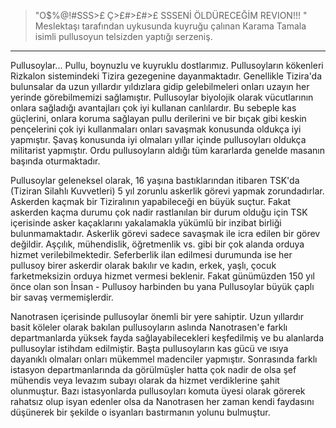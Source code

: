> "O$%@!#SSS>£ Ç>£#>£#>£ SSSENİ ÖLDÜRECEĞİM REVION!!! "
> Meslektaşı tarafından uykusunda kuyruğu çalınan Karama Tamala isimli pullusoyun telsizden yaptığı serzeniş.
***

  Pullusoylar... Pullu, boynuzlu ve kuyruklu dostlarımız. Pullusoyların kökenleri Rizkalon sistemindeki Tizira gezegenine dayanmaktadır. Genellikle Tizira'da bulunsalar da uzun yıllardır yıldızlara gidip gelebilmeleri onları uzayın her yerinde görebilmemizi sağlamıştır. Pullusoylar biyolojik olarak vücutlarının onlara sağladığı avantajları çok iyi kullanan canlılardır. Bu sebeple kas güçlerini, onlara koruma sağlayan pullu derilerini ve bir bıçak gibi keskin pençelerini çok iyi kullanmaları onları savaşmak konusunda oldukça iyi yapmıştır. Şavaş konusunda iyi olmaları yıllar içinde pullusoyları oldukça militarist yapmıştır. Ordu pullusoyların aldığı tüm kararlarda genelde masanın başında oturmaktadır.

  Pullusoylar geleneksel olarak, 16 yaşına bastıklarından itibaren TSK'da (Tiziran Silahlı Kuvvetleri) 5 yıl zorunlu askerlik görevi yapmak zorundadırlar. Askerden kaçmak bir Tiziralının yapabileceği en büyük suçtur. Fakat askerden kaçma durumu çok nadir rastlanılan bir durum olduğu için TSK içerisinde asker kaçaklarını yakalamakla yükümlü bir inzibat birliği bulunmamaktadır. Askerlik görevi sadece savaşmak ile icra edilen bir görev değildir. Aşçılık, mühendislik, öğretmenlik vs. gibi bir çok alanda orduya hizmet verilebilmektedir. Seferberlik ilan edilmesi durumunda ise her pullusoy birer askerdir olarak bakılır ve kadın, erkek, yaşlı, çocuk farketmeksizin orduya hizmet vermesi beklenir. Fakat günümüzden 150 yıl önce olan son İnsan - Pullusoy harbinden bu yana Pullusoylar büyük çaplı bir savaş vermemişlerdir.

  Nanotrasen içerisinde pullusoylar önemli bir yere sahiptir. Uzun yıllardır basit köleler olarak bakılan pullusoyların aslında Nanotrasen'e farklı departmanlarda yüksek fayda sağlayabilecekleri keşfedilmiş ve bu alanlarda pullusoylar istihdam edilmiştir. Başta pullusoyların kas gücü ve ısıya dayanıklı olmaları onları mükemmel madenciler yapmıştır. Sonrasında farklı istasyon departmanlarında da görülmüşler hatta çok nadir de olsa şef mühendis veya levazım subayı olarak da hizmet verdiklerine şahit olunmuştur. Bazı istasyonlarda pullusoyları komuta üyesi olarak görerek rahatsız olup isyan edenler olsa da Nanotrasen her zaman kendi faydasını düşünerek bir şekilde o isyanları bastırmanın yolunu bulmuştur.
